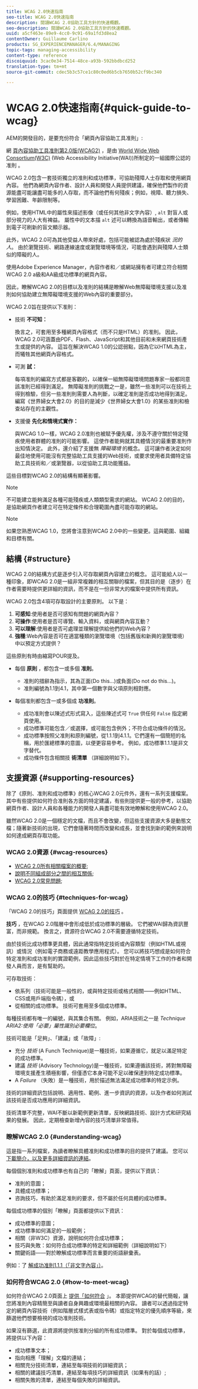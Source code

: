 ```yaml
---
title: WCAG 2.0快速指南
seo-title: WCAG 2.0快速指南
description: 閱讀WCAG 2.0協助工具方針的快速概觀。
seo-description: 閱讀WCAG 2.0協助工具方針的快速概觀。
uuid: a5cf463e-89e9-4cc0-9c91-69a1fd3d8ea2
contentOwner: Guillaume Carlino
products: SG_EXPERIENCEMANAGER/6.4/MANAGING
topic-tags: managing-accessibility
content-type: reference
discoiquuid: 3cac0e34-7514-48ce-a93b-592bbdbcd252
translation-type: tm+mt
source-git-commit: cdec5b3c57ce1c80c0ed6b5cb7650b52cf9bc340

---
```



# WCAG 2.0快速指南{#quick-guide-to-wcag}

AEM的開發目的，是要充份符合「網頁內容協助工具准則」:

網 [頁內容協助工具准則第2.0版(WCAG2)](https://www.w3.org/TR/WCAG/) ，是由 [World Wide Web Consortium(W3C)](https://www.w3.org/) (Web Accessibility Initiative(WAI))所制定的一組國際公認的准則 [](https://www.w3.org/WAI/)。

WCAG 2.0包含一套技術獨立的准則和成功標準，可協助殘障人士存取和使用網頁內容。 他們為網頁內容作者、設計人員和開發人員提供建議，確保他們製作的資源能盡可能讓盡可能多的人存取，而不論他們有何殘疾；例如，視障、聽力損失、學習困難、年齡限制等。

例如，使用HTML中的屬性來描述影像（或任何其他非文字內容）, `alt` 對盲人或部分視力的人大有裨益。 屬性中的文本描 `alt` 述可以轉換為語音輸出，或者傳輸到電子可刷新的盲文顯示器。

此外，WCAG 2.0可為其他受益人帶來好處，包括可能被認為處於殘疾狀 *況的人*。 由於瀏覽技術、網路連線速度或瀏覽環境等情況，可能會遇到與殘障人士類似的障礙的人。

使用Adobe Experience Manager，內容作者和／或網站擁有者可建立符合相關WCAG 2.0 a級和AA級成功標準的網頁內容。

因此，瞭解WCAG 2.0的目標以及准則的結構是瞭解Web無障礙環境支援以及准則如何協助建立無障礙環境支援的Web內容的重要部分。

WCAG 2.0旨在提供以下准則：

* 技術 **不可知：**

   換言之，可套用至多種網頁內容格式（而不只是HTML）的准則。 因此，WCAG 2.0可涵蓋由PDF、Flash、JavaScript和其他目前和未來網頁技術產生或提供的內容。 這旨在解決WCAG 1.0的公認弱點，因為它以HTML為主，而犧牲其他網頁內容格式。

* 可測 **試：**

   每項准則的編寫方式都是客觀的，以確保一組無障礙環境問題專家一般都同意該准則已經得到滿足。 無障礙准則的挑戰之一是，雖然一些准則可以在技術上得到檢驗，但另一些准則則需要人為判斷，以確定准則是否成功地得到滿足。 編寫《世界婦女大會2.0》的目的是減少《世界婦女大會1.0》的某些准則和檢查站存在的主觀性。

* 支援優 **先化和情境式實作：**

   與WCAG 1.0一樣，WCAG 2.0准則也被賦予優先權，涉及不遵守關於特定殘疾使用者群體的准則的可能影響。 這使作者能夠就其具體情況的最重要准則作出知情決定。 此外，還介紹了支援無 *障礙環境* 的概念。 這可讓作者決定如何最佳地使用可能沒有完整協助工具支援的Web技術，或要求使用者具備特定協助工具技術和／或瀏覽器，以從協助工具功能獲益。

這些目標對WCAG 2.0的結構有顯著影響。

>[!NOTE]
>
>不可能建立能夠滿足各種可能殘疾或人類類型需求的網站。 WCAG 2.0的目的，是協助網頁作者建立可在特定條件和合理範圍內盡可能存取的網站。

>[!NOTE]
>
>如果您熟悉WCAG 1.0，您將會注意到WCAG 2.0中的一些變更。這與範圍、組織和目標有關。

## 結構 {#structure}

WCAG 2.0的結構方式是逐步引入可存取網頁內容建立的概念。 這可能給人以一種印象，即WCAG 2.0是一組非常複雜的相互關聯的檔案，但其目的是（逐步）在作者需要時提供更詳細的資訊，而不是在一份非常大的檔案中提供所有資訊。

WCAG 2.0包含4項可存取設計的主要原則。 以下是：

1. **可感知**:使用者是否可感知有問題的網頁內容？
1. **可操作**:使用者是否可導覽、輸入資料，或與網頁內容互動？
1. **可以理解**:使用者是否可處理並理解提供給他們的Web內容？
1. **強穩**:Web內容是否可在適當種類的瀏覽環境（包括舊版和新興的瀏覽環境）中以預定方式提供？

這些原則有時由縮寫POUR提及。

* 每個 **原則** ，都包含一或多個 **准則**。

   * 准則的措辭為指示，其為正面(Do this...)或負面(Do not do this...)。
   * 准則編號為1.1到4.1，其中第一個數字與父項原則相對應。

* 每個准則都包含一或多個成 **功准則**。

   * 成功准則會以陳述式形式寫入，這些陳述式可 `True` 供任何 `False` 指定網頁使用。
   * 成功標準可能包含／或選擇，或可能包含例外；不符合成功條件的情況。
   * 成功標準按照父准則和原則編號，從1.1.1到4.1.1。它們還有一個簡短的名稱，用於匯總標準的意圖，以便更容易參考。 例如，成功標準1.1.1是非文字替代。
   * 成功條件包含相關技 **術清單** （詳細說明如下）。

## 支援資源 {#supporting-resources}

除了《原則、准則和成功標準》的核心WCAG 2.0元件外，還有一系列支援檔案。 其中有些提供如何符合准則各方面的特定建議，有些則提供更一般的參考，以協助網頁作者、設計人員和各種能力的開發人員盡可能有效地瞭解和使用WCAG 2.0。

雖然WCAG 2.0是一個穩定的文檔，而且不會改變，但這些支援資源大多是動態文檔；隨著新技術的出現，它們會隨著時間而改變和成長，並會找到新的範例來說明如何達成網頁存取功能。

### WCAG 2.0資源 {#wcag-resources}

* [WCAG 2.0所有相關檔案的概要](https://www.w3.org/WAI/intro/wcag.php);
* [說明不同組成部分之間的相互關係](https://www.w3.org/WAI/intro/wcag20);
* [WCAG 2.0常見問題](https://www.w3.org/WAI/WCAG20/wcag2faq.html);

### WCAG 2.0的技巧 {#techniques-for-wcag}

「WCAG 2.0的技巧」頁面提供 [WCAG 2.0的技巧](https://www.w3.org/TR/WCAG20-TECHS/) 。

**技巧** ，在WCAG 2.0階層中會形成低於成功標準的層級。 它們被WAI歸為資訊豐富，而非規範。 換言之，資源符合WCAG 2.0不需要遵循特定技術。

由於技術比成功標準更具體，因此通常指特定技術或內容類型（例如HTML或視訊）或情況（例如電子商務或遠距教學應用程式）。 您可以將技巧想成是如何符合特定准則和成功准則的實證範例，因此這些技巧對於在特定情境下工作的作者和開發人員而言，是有幫助的。

可存取技術：

* 依系列（技術可能是一般性的，或與特定技術或格式相關——例如HTML、CSS或用戶端指令碼），或
* 從相關的成功標準。 技術可套用至多個成功標準。

每種技術都有唯一的編號，與其集合有關。 例如，ARIA技術之一是 *Technique ARIA2:使用「必要」屬性識別必要欄位*。

技術可能是「足夠」、「建議」或「故障」:

* 充分 *技術* (A Funch Technique)是一種技術，如果遵循它，就足以滿足特定的成功標準。
* 建議 *技術* (Advisory Technology)是一種技術，如果遵循該技術，將對無障礙環境支援產生積極影響，但僅憑它本身可能不足以確保達到特定成功標準。
* A *Failure* （失敗）是一種技術，用於描述無法滿足成功標準的特定示例。

技術的詳細資訊包括說明、適用性、範例、進一步資訊的資源，以及作者如何測試該技術是否成功應用的詳細資訊。

技術清單不完整，WAI不斷以新範例更新清單，反映網路技術、設計方式和研究結果的發展。 因此，定期檢查新增內容的技巧清單非常值得。

### 瞭解WCAG 2.0 {#understanding-wcag}

這是指一系列檔案，為讀者瞭解具體准則和成功標準的目的提供了建議。 您可以 [下載簡介，以及更多詳細資訊的連結](https://www.w3.org/TR/2008/NOTE-UNDERSTANDING-WCAG20-20081211/Overview.html)。

每個個別准則和成功標準也有自己的「瞭解」頁面，提供以下資訊：

* 准則的意圖；
* 具體成功標準；
* 咨詢技巧，有助於滿足准則的要求，但不屬於任何具體的成功標準。

每個成功標準的個別「瞭解」頁面都提供以下資訊：

* 成功標準的意圖；
* 成功標準如何滿足的一般範例；
* 相關（非W3C）資源，說明如何符合成功標準；
* 技巧與失敗：如何符合成功標準的特定和詳細範例（詳細說明如下）
* 關鍵術語——對於瞭解成功標準而言重要的術語辭彙表。

例如：了 [解成功准則1.1.1（「非文字內容」）](https://www.w3.org/TR/2008/NOTE-UNDERSTANDING-WCAG20-20081211/text-equiv-all.html)。

### 如何符合WCAG 2.0 {#how-to-meet-wcag}

如何符合WCAG 2.0頁面上 [提供「如何符合](https://www.w3.org/WAI/WCAG20/quickref/) 」。 本節提供WCAG的替代簡報，讓您將准則內容精簡至與讀者自身興趣或環境最相關的內容。 讀者可以透過指定特定的網頁內容技術（例如階層式樣式表或指令碼）或指定特定的優先順序等級，來篩選他們想要檢視的成功准則技術。

如果沒有篩選，此資源將提供按准則分組的所有成功標準。 對於每個成功標準，將提供以下內容：

* 成功標準文本；
* 指向相應「理解」文檔的連結；
* 相關充分技術清單，連結至每項技術的詳細資訊；
* 相關的建議技巧清單，連結至每項技巧的詳細資訊（如果有的話）;
* 相關失敗的清單，連結至每個失敗的詳細資訊。